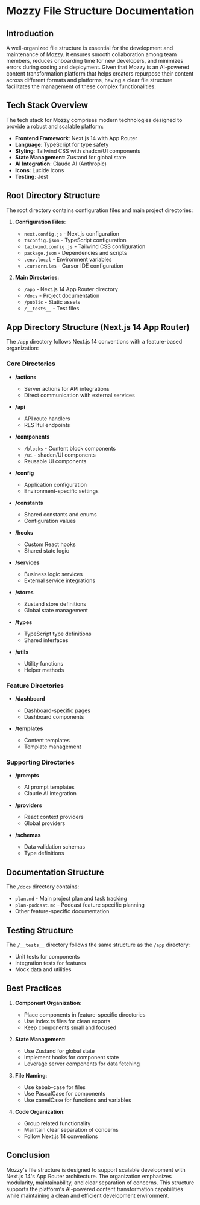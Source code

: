 # Mozzy File Structure Documentation

## Introduction

A well-organized file structure is essential for the development and maintenance of Mozzy. It ensures smooth collaboration among team members, reduces onboarding time for new developers, and minimizes errors during coding and deployment. Given that Mozzy is an AI-powered content transformation platform that helps creators repurpose their content across different formats and platforms, having a clear file structure facilitates the management of these complex functionalities.

## Tech Stack Overview

The tech stack for Mozzy comprises modern technologies designed to provide a robust and scalable platform:

- **Frontend Framework**: Next.js 14 with App Router
- **Language**: TypeScript for type safety
- **Styling**: Tailwind CSS with shadcn/UI components
- **State Management**: Zustand for global state
- **AI Integration**: Claude AI (Anthropic)
- **Icons**: Lucide Icons
- **Testing**: Jest

## Root Directory Structure

The root directory contains configuration files and main project directories:

1. **Configuration Files**:

   - `next.config.js` - Next.js configuration
   - `tsconfig.json` - TypeScript configuration
   - `tailwind.config.js` - Tailwind CSS configuration
   - `package.json` - Dependencies and scripts
   - `.env.local` - Environment variables
   - `.cursorrules` - Cursor IDE configuration

2. **Main Directories**:
   - `/app` - Next.js 14 App Router directory
   - `/docs` - Project documentation
   - `/public` - Static assets
   - `/__tests__` - Test files

## App Directory Structure (Next.js 14 App Router)

The `/app` directory follows Next.js 14 conventions with a feature-based organization:

### Core Directories

- **/actions**

  - Server actions for API integrations
  - Direct communication with external services

- **/api**

  - API route handlers
  - RESTful endpoints

- **/components**

  - `/blocks` - Content block components
  - `/ui` - shadcn/UI components
  - Reusable UI components

- **/config**

  - Application configuration
  - Environment-specific settings

- **/constants**

  - Shared constants and enums
  - Configuration values

- **/hooks**

  - Custom React hooks
  - Shared state logic

- **/services**

  - Business logic services
  - External service integrations

- **/stores**

  - Zustand store definitions
  - Global state management

- **/types**

  - TypeScript type definitions
  - Shared interfaces

- **/utils**
  - Utility functions
  - Helper methods

### Feature Directories

- **/dashboard**

  - Dashboard-specific pages
  - Dashboard components

- **/templates**
  - Content templates
  - Template management

### Supporting Directories

- **/prompts**

  - AI prompt templates
  - Claude AI integration

- **/providers**

  - React context providers
  - Global providers

- **/schemas**
  - Data validation schemas
  - Type definitions

## Documentation Structure

The `/docs` directory contains:

- `plan.md` - Main project plan and task tracking
- `plan-podcast.md` - Podcast feature specific planning
- Other feature-specific documentation

## Testing Structure

The `/__tests__` directory follows the same structure as the `/app` directory:

- Unit tests for components
- Integration tests for features
- Mock data and utilities

## Best Practices

1. **Component Organization**:

   - Place components in feature-specific directories
   - Use index.ts files for clean exports
   - Keep components small and focused

2. **State Management**:

   - Use Zustand for global state
   - Implement hooks for component state
   - Leverage server components for data fetching

3. **File Naming**:

   - Use kebab-case for files
   - Use PascalCase for components
   - Use camelCase for functions and variables

4. **Code Organization**:
   - Group related functionality
   - Maintain clear separation of concerns
   - Follow Next.js 14 conventions

## Conclusion

Mozzy's file structure is designed to support scalable development with Next.js 14's App Router architecture. The organization emphasizes modularity, maintainability, and clear separation of concerns. This structure supports the platform's AI-powered content transformation capabilities while maintaining a clean and efficient development environment.
